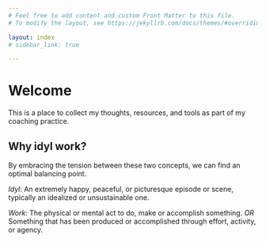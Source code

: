 ```yaml
---
# Feel free to add content and custom Front Matter to this file.
# To modify the layout, see https://jekyllrb.com/docs/themes/#overriding-theme-defaults

layout: index
# sidebar_link: true

---
```



# Welcome 

This is a place to collect my thoughts, resources, and tools as part of my coaching practice.

## Why idyl work?

By embracing the tension  between these two concepts, we can find an optimal balancing point.

*Idyl*: An extremely happy, peaceful, or picturesque episode or scene, typically an idealized or unsustainable one.

*Work*: 
The physical or mental act to do, make or accomplish something. *OR* Something that has been produced or accomplished through effort, activity, or agency.


